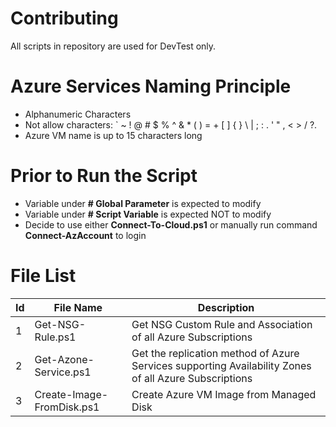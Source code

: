 # Contributing
All scripts in repository are used for DevTest only.

# Azure Services Naming Principle
- Alphanumeric Characters
- Not allow characters: ` ~ ! @ # $ % ^ & * ( ) = + [ ] { } \ | ; : . ' " , < > / ?.
- Azure VM name is up to 15 characters long

# Prior to Run the Script

- Variable under **# Global Parameter** is expected to modify
- Variable under **# Script Variable** is expected NOT to modify
- Decide to use either **Connect-To-Cloud.ps1** or manually run command **Connect-AzAccount** to login

# File List

| Id | File Name | Description |
| - | - | - |
| 1 | Get-NSG-Rule.ps1 | Get NSG Custom Rule and Association of all Azure Subscriptions |
| 2 | Get-Azone-Service.ps1 | Get the replication method of Azure Services supporting Availability Zones of all Azure Subscriptions |
| 3 | Create-Image-FromDisk.ps1 | Create Azure VM Image from Managed Disk |

